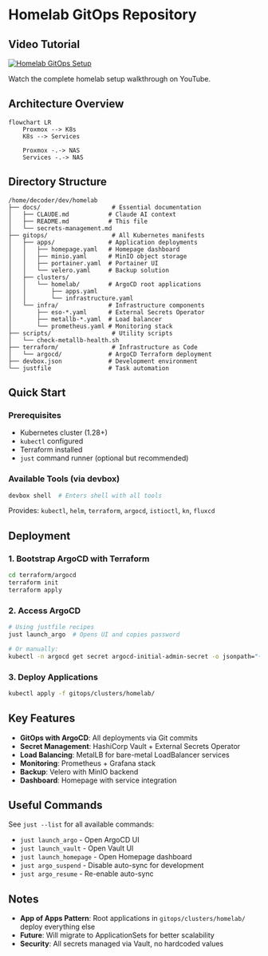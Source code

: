 # Homelab GitOps Repository

## Video Tutorial

[![Homelab GitOps Setup](https://img.youtube.com/vi/5YFmYcic8XQ/0.jpg)](https://www.youtube.com/watch?v=5YFmYcic8XQ)

Watch the complete homelab setup walkthrough on YouTube.

## Architecture Overview

```mermaid
flowchart LR
    Proxmox --> K8s
    K8s --> Services
    
    Proxmox -.-> NAS
    Services -.-> NAS
```

## Directory Structure

```
/home/decoder/dev/homelab
├── docs/                    # Essential documentation
│   ├── CLAUDE.md           # Claude AI context
│   ├── README.md           # This file
│   └── secrets-management.md
├── gitops/                  # All Kubernetes manifests
│   ├── apps/               # Application deployments
│   │   ├── homepage.yaml   # Homepage dashboard
│   │   ├── minio.yaml      # MinIO object storage
│   │   ├── portainer.yaml  # Portainer UI
│   │   └── velero.yaml     # Backup solution
│   ├── clusters/
│   │   └── homelab/        # ArgoCD root applications
│   │       ├── apps.yaml
│   │       └── infrastructure.yaml
│   └── infra/              # Infrastructure components
│       ├── eso-*.yaml      # External Secrets Operator
│       ├── metallb-*.yaml  # Load balancer
│       └── prometheus.yaml # Monitoring stack
├── scripts/                 # Utility scripts
│   └── check-metallb-health.sh
├── terraform/               # Infrastructure as Code
│   └── argocd/             # ArgoCD Terraform deployment
├── devbox.json             # Development environment
└── justfile                # Task automation
```

## Quick Start

### Prerequisites
- Kubernetes cluster (1.28+)
- `kubectl` configured
- Terraform installed
- `just` command runner (optional but recommended)

### Available Tools (via devbox)
```bash
devbox shell  # Enters shell with all tools
```
Provides: `kubectl`, `helm`, `terraform`, `argocd`, `istioctl`, `kn`, `fluxcd`

## Deployment

### 1. Bootstrap ArgoCD with Terraform
```bash
cd terraform/argocd
terraform init
terraform apply
```

### 2. Access ArgoCD
```bash
# Using justfile recipes
just launch_argo  # Opens UI and copies password

# Or manually:
kubectl -n argocd get secret argocd-initial-admin-secret -o jsonpath="{.data.password}" | base64 -d
```

### 3. Deploy Applications
```bash
kubectl apply -f gitops/clusters/homelab/
```

## Key Features

- **GitOps with ArgoCD**: All deployments via Git commits
- **Secret Management**: HashiCorp Vault + External Secrets Operator
- **Load Balancing**: MetalLB for bare-metal LoadBalancer services
- **Monitoring**: Prometheus + Grafana stack
- **Backup**: Velero with MinIO backend
- **Dashboard**: Homepage with service integration

## Useful Commands

See `just --list` for all available commands:
- `just launch_argo` - Open ArgoCD UI
- `just launch_vault` - Open Vault UI  
- `just launch_homepage` - Open Homepage dashboard
- `just argo_suspend` - Disable auto-sync for development
- `just argo_resume` - Re-enable auto-sync

## Notes

- **App of Apps Pattern**: Root applications in `gitops/clusters/homelab/` deploy everything else
- **Future**: Will migrate to ApplicationSets for better scalability
- **Security**: All secrets managed via Vault, no hardcoded values